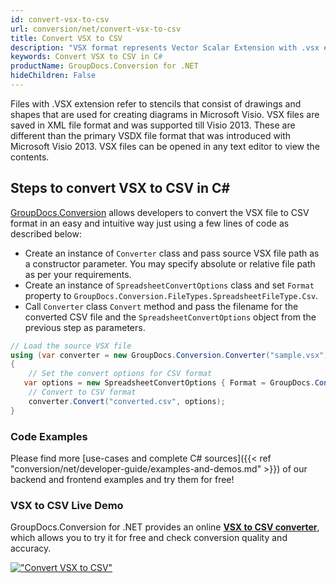 ```yaml
---
id: convert-vsx-to-csv
url: conversion/net/convert-vsx-to-csv
title: Convert VSX to CSV
description: "VSX format represents Vector Scalar Extension with .vsx extension. Learn how to convert VSX to CSV file programmatically in C# language using GroupDocs.Conversion for .NET library."
keywords: Convert VSX to CSV in C#
productName: GroupDocs.Conversion for .NET
hideChildren: False
---
```


Files with .VSX extension refer to stencils that consist of drawings and shapes that are used for creating diagrams in Microsoft Visio. VSX files are saved in XML file format and was supported till Visio 2013. These are different than the primary VSDX file format that was introduced with Microsoft Visio 2013. VSX files can be opened in any text editor to view the contents.

## Steps to convert VSX to CSV in C#

[GroupDocs.Conversion](https://products.groupdocs.com/conversion/net) allows developers to convert the VSX file to CSV format in an easy and intuitive way just using a few lines of code as described below:

* Create an instance of `Converter` class and pass source VSX file path as a constructor parameter. You may specify absolute or relative file path as per your requirements. 
* Create an instance of `SpreadsheetConvertOptions` class and set `Format` property to `GroupDocs.Conversion.FileTypes.SpreadsheetFileType.Csv`.
* Call `Converter` class `Convert` method and pass the filename for the converted CSV file and the `SpreadsheetConvertOptions` object from the previous step as parameters.

```csharp
// Load the source VSX file
using (var converter = new GroupDocs.Conversion.Converter("sample.vsx"))
{
    // Set the convert options for CSV format
   var options = new SpreadsheetConvertOptions { Format = GroupDocs.Conversion.FileTypes.SpreadsheetFileType.Csv };
    // Convert to CSV format
    converter.Convert("converted.csv", options);
}
```

### Code Examples

Please find more [use-cases and complete C# sources]({{< ref "conversion/net/developer-guide/examples-and-demos.md" >}}) of our backend and frontend examples and try them for free!

### VSX to CSV Live Demo

GroupDocs.Conversion for .NET provides an online [**VSX to CSV converter**](https://products.groupdocs.app/conversion/vsx-to-csv), which allows you to try it for free and check conversion quality and accuracy.

[!["Convert VSX to CSV"](conversion/net/images/convert-to-csv/convert-vsx-to-csv.png)](https://products.groupdocs.app/conversion/vsx-to-csv)